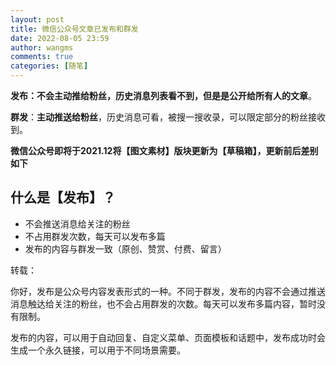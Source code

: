 ```yaml
---
layout: post
title: 微信公众号文章已发布和群发
date: 2022-08-05 23:59
author: wangms
comments: true
categories: [随笔]
---
```

<!-- wp:paragraph -->
<p><strong>发布：不会主动推给粉丝，历史消息列表看不到，但是是公开给所有人的文章</strong>。</p>
<!-- /wp:paragraph -->
<!-- wp:paragraph -->
<p><strong>群发</strong>：<strong>主动推送给粉丝</strong>，历史消息可看，被搜一搜收录，可以限定部分的粉丝接收到。</p>
<!-- /wp:paragraph -->
<!-- wp:paragraph -->
<p><strong>微信公众号即将于2021.12将【图文素材】版块更新为【草稿箱】，更新前后差别如下</strong></p>
<!-- /wp:paragraph -->
<!-- wp:heading -->
<h2><strong>什么是【发布】？</strong></h2>
<!-- /wp:heading -->
<!-- wp:list -->
<ul><li>不会推送消息给关注的粉丝</li><li>不占用群发次数，每天可以发布多篇</li><li>发布的内容与群发一致（原创、赞赏、付费、留言）</li></ul>
<!-- /wp:list -->
<!-- wp:paragraph -->
<!-- /wp:paragraph -->
<!-- wp:paragraph -->
<p>转载：</p>
<!-- /wp:paragraph -->
<!-- wp:paragraph -->
<p>你好，发布是公众号内容发表形式的一种。不同于群发，发布的内容不会通过推送消息触达给关注的粉丝，也不会占用群发的次数。每天可以发布多篇内容，暂时没有限制。</p>
<!-- /wp:paragraph -->
<!-- wp:paragraph -->
<p>发布的内容，可以用于自动回复、自定义菜单、页面模板和话题中，发布成功时会生成一个永久链接，可以用于不同场景需要。</p>
<!-- /wp:paragraph -->

